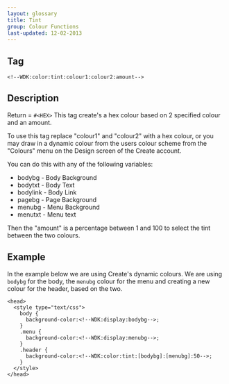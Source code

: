 ```yaml
---
layout: glossary
title: Tint
group: Colour Functions
last-updated: 12-02-2013
---
```


## Tag

`<!--WDK:color:tint:colour1:colour2:amount-->`

## Description

Return = `#<HEX>`
This tag create's a hex colour based on 2 specified colour and an amount.

To use this tag replace "colour1" and "colour2" with a hex colour, or you may draw in a dynamic colour from the users colour scheme from the "Colours" menu on the Design screen of the Create account.

You can do this with any of the following variables:
- bodybg - Body Background
- bodytxt - Body Text
- bodylink - Body Link
- pagebg - Page Background
- menubg - Menu Background
- menutxt - Menu text

Then the "amount" is a percentage between 1 and 100 to select the tint between the two colours.

## Example

In the example below we are using Create's dynamic colours. We are using `bodybg` for the body, the `menubg` colour for the menu and creating a new colour for the header, based on the two.

~~~
<head>
  <style type="text/css">
    body {
      background-color:<!--WDK:display:bodybg-->;
    }
    .menu {
      background-color:<!--WDK:display:menubg-->;
    }
    .header {
      background-color:<!--WDK:color:tint:[bodybg]:[menubg]:50-->;
    }
  </style>
</head>
~~~